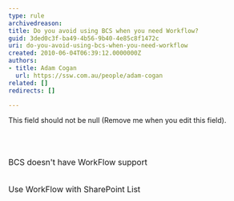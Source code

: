 ```yaml
---
type: rule
archivedreason: 
title: Do you avoid using BCS when you need Workflow?
guid: 3ded0c3f-ba49-4b56-9b40-4e85c8f1472c
uri: do-you-avoid-using-bcs-when-you-need-workflow
created: 2010-06-04T06:39:12.0000000Z
authors:
- title: Adam Cogan
  url: https://ssw.com.au/people/adam-cogan
related: []
redirects: []

---
```



This field should not be null (Remove me when you edit this field).
<br><excerpt class='endintro'></excerpt><br>

  <br>
<br>
<img alt="" src="/Standards/SoftwareDevelopment/RulesToBetterSharePoint/PublishingImages/BCSDoesNotSupportWF.jpg" /><br>
<font class="ms-rteCustom-FigureBad" size="+0">BCS doesn't have WorkFlow support<br>
</font><br>
<br>
<img alt="" src="/Standards/SoftwareDevelopment/RulesToBetterSharePoint/PublishingImages/WFSupportList.jpg" /><br>
<font class="ms-rteCustom-FigureGood" size="+0">Use WorkFlow with SharePoint List</font> 



